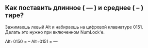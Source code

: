 ## Как поставить длинное ( — ) и среднее ( – ) тире?

Зажимаешь левый Alt и набираешь на цифровой клавиатуре 0151.
Делать это нужно при включенном NumLock'е.

Alt+0150 = –
Alt+0151 = —